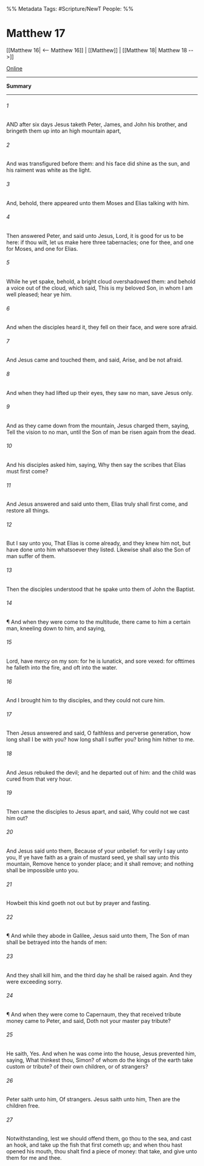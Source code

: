 %% Metadata
Tags: #Scripture/NewT
People: 
%%
# Matthew 17
[[Matthew 16| <-- Matthew 16]] | [[Matthew]] | [[Matthew 18| Matthew 18 -->]]

[Online](https://churchofjesuschrist.org/study/scriptures/nt/matt/17?lang=eng)

---
__Summary__



---
###### 1
AND after six days Jesus taketh Peter, James, and John his brother, and bringeth them up into an high mountain apart,
###### 2
And was transfigured before them: and his face did shine as the sun, and his raiment was white as the light.
###### 3
And, behold, there appeared unto them Moses and Elias talking with him.
###### 4
Then answered Peter, and said unto Jesus, Lord, it is good for us to be here: if thou wilt, let us make here three tabernacles; one for thee, and one for Moses, and one for Elias.
###### 5
While he yet spake, behold, a bright cloud overshadowed them: and behold a voice out of the cloud, which said, This is my beloved Son, in whom I am well pleased; hear ye him.
###### 6
And when the disciples heard it, they fell on their face, and were sore afraid.
###### 7
And Jesus came and touched them, and said, Arise, and be not afraid.
###### 8
And when they had lifted up their eyes, they saw no man, save Jesus only.
###### 9
And as they came down from the mountain, Jesus charged them, saying, Tell the vision to no man, until the Son of man be risen again from the dead.
###### 10
And his disciples asked him, saying, Why then say the scribes that Elias must first come?
###### 11
And Jesus answered and said unto them, Elias truly shall first come, and restore all things.
###### 12
But I say unto you, That Elias is come already, and they knew him not, but have done unto him whatsoever they listed. Likewise shall also the Son of man suffer of them.
###### 13
Then the disciples understood that he spake unto them of John the Baptist.
###### 14
¶ And when they were come to the multitude, there came to him a certain man, kneeling down to him, and saying,
###### 15
Lord, have mercy on my son: for he is lunatick, and sore vexed: for ofttimes he falleth into the fire, and oft into the water.
###### 16
And I brought him to thy disciples, and they could not cure him.
###### 17
Then Jesus answered and said, O faithless and perverse generation, how long shall I be with you? how long shall I suffer you? bring him hither to me.
###### 18
And Jesus rebuked the devil; and he departed out of him: and the child was cured from that very hour.
###### 19
Then came the disciples to Jesus apart, and said, Why could not we cast him out?
###### 20
And Jesus said unto them, Because of your unbelief: for verily I say unto you, If ye have faith as a grain of mustard seed, ye shall say unto this mountain, Remove hence to yonder place; and it shall remove; and nothing shall be impossible unto you.
###### 21
Howbeit this kind goeth not out but by prayer and fasting.
###### 22
¶ And while they abode in Galilee, Jesus said unto them, The Son of man shall be betrayed into the hands of men:
###### 23
And they shall kill him, and the third day he shall be raised again. And they were exceeding sorry.
###### 24
¶ And when they were come to Capernaum, they that received tribute money came to Peter, and said, Doth not your master pay tribute?
###### 25
He saith, Yes. And when he was come into the house, Jesus prevented him, saying, What thinkest thou, Simon? of whom do the kings of the earth take custom or tribute? of their own children, or of strangers?
###### 26
Peter saith unto him, Of strangers. Jesus saith unto him, Then are the children free.
###### 27
Notwithstanding, lest we should offend them, go thou to the sea, and cast an hook, and take up the fish that first cometh up; and when thou hast opened his mouth, thou shalt find a piece of money: that take, and give unto them for me and thee.



